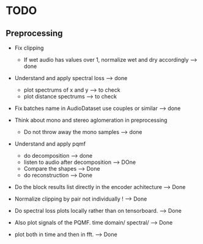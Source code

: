 # TODO

## Preprocessing

- Fix clipping
    - If wet audio has values over 1, normalize wet and dry accordingly --> done 

- Understand and apply spectral loss --> done
    - plot spectrums of x and y --> to check
    - plot distance spectrums --> to check

- Fix batches name in AudioDataset use couples or similar --> done
- Think about mono and stereo aglomeration in preprocessing
    - Do not throw away the mono samples --> done

- Understand and apply pqmf
    - do decomposition  --> done
    - listen to audio after decomposition --> DOne 
    - Compare the shapes --> Done
    - do reconstruction --> Done

- Do the block results list directly in the encoder achitecture --> Done

- Normalize clipping by pair not individually !  --> Done

- Do spectral loss plots locally rather than on tensorboard. --> Done

- Also plot signals of the PQMF. time domain/ spectral/ --> Done

- plot both in time and then in fft. --> Done